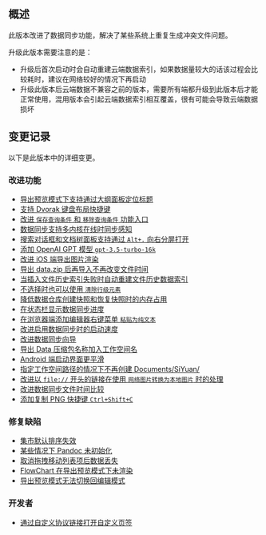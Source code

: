 ## 概述

此版本改进了数据同步功能，解决了某些系统上重复生成冲突文件问题。

升级此版本需要注意的是：

* 升级后首次启动时会自动重建云端数据索引，如果数据量较大的话该过程会比较耗时，建议在网络较好的情况下再启动
* 升级此版本后云端数据不兼容之前的版本，需要所有端都升级到此版本后才能正常使用，混用版本会引起云端数据索引相互覆盖，很有可能会导致云端数据损坏

## 变更记录

以下是此版本中的详细变更。

### 改进功能

* [导出预览模式下支持通过大纲面板定位标题](https://github.com/siyuan-note/siyuan/issues/3059)
* [支持 Dvorak 键盘布局快捷键](https://github.com/siyuan-note/siyuan/issues/7115)
* [改进 `保存查询条件` 和 `移除查询条件` 功能入口](https://github.com/siyuan-note/siyuan/issues/8412)
* [数据同步支持多内核在线时同步感知](https://github.com/siyuan-note/siyuan/issues/8518)
* [搜索对话框和文档树面板支持通过 `Alt+.`  向右分屏打开](https://github.com/siyuan-note/siyuan/issues/8528)
* [添加 OpenAI GPT 模型 `gpt-3.5-turbo-16k`](https://github.com/siyuan-note/siyuan/issues/8530)
* [改进 iOS 端导出图片渲染](https://github.com/siyuan-note/siyuan/issues/8532)
* [导出 data.zip 后再导入不再改变文件时间](https://github.com/siyuan-note/siyuan/issues/8540)
* [当插入文件历史索引失败时自动重建文件历史数据索引](https://github.com/siyuan-note/siyuan/issues/8543)
* [不选择时也可以使用 `清除行级元素`](https://github.com/siyuan-note/siyuan/issues/8546)
* [降低数据仓库创建快照和恢复快照时的内存占用](https://github.com/siyuan-note/siyuan/issues/8551)
* [在状态栏显示数据同步进度](https://github.com/siyuan-note/siyuan/issues/8552)
* [在浏览器端添加编辑器右键菜单 `粘贴为纯文本`](https://github.com/siyuan-note/siyuan/issues/8553)
* [改进启用数据同步时的启动速度](https://github.com/siyuan-note/siyuan/issues/8555)
* [改进数据同步向导](https://github.com/siyuan-note/siyuan/issues/8556)
* [导出 Data 压缩包名称加入工作空间名](https://github.com/siyuan-note/siyuan/issues/8560)
* [Android 端启动界面更平滑](https://github.com/siyuan-note/siyuan/issues/8561)
* [指定工作空间路径的情况下不再创建 Documents/SiYuan/](https://github.com/siyuan-note/siyuan/issues/8566)
* [改进以 `file://` 开头的链接在使用 `网络图片转换为本地图片` 时的处理](https://github.com/siyuan-note/siyuan/issues/8567)
* [改进数据同步文件时间比较](https://github.com/siyuan-note/siyuan/issues/8573)
* [添加复制 PNG 快捷键 `Ctrl+Shift+C`](https://github.com/siyuan-note/siyuan/issues/8576)

### 修复缺陷

* [集市默认排序失效](https://github.com/siyuan-note/siyuan/issues/8529)
* [某些情况下 Pandoc 未初始化](https://github.com/siyuan-note/siyuan/issues/8533)
* [取消拖拽移动列表项后数据丢失](https://github.com/siyuan-note/siyuan/issues/8548)
* [FlowChart 在导出预览模式下未渲染](https://github.com/siyuan-note/siyuan/issues/8568)
* [导出预览模式无法切换回编辑模式](https://github.com/siyuan-note/siyuan/issues/8569)

### 开发者

* [通过自定义协议链接打开自定义页签](https://github.com/siyuan-note/siyuan/issues/8544)
